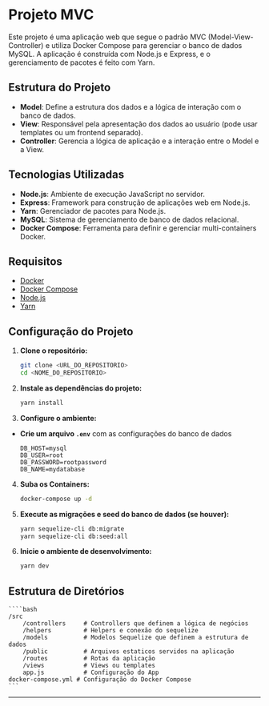 # Projeto MVC

Este projeto é uma aplicação web que segue o padrão MVC (Model-View-Controller) e utiliza Docker Compose para gerenciar o banco de dados MySQL. A aplicação é construída com Node.js e Express, e o gerenciamento de pacotes é feito com Yarn.

## Estrutura do Projeto

- **Model**: Define a estrutura dos dados e a lógica de interação com o banco de dados.
- **View**: Responsável pela apresentação dos dados ao usuário (pode usar templates ou um frontend separado).
- **Controller**: Gerencia a lógica de aplicação e a interação entre o Model e a View.

## Tecnologias Utilizadas

- **Node.js**: Ambiente de execução JavaScript no servidor.
- **Express**: Framework para construção de aplicações web em Node.js.
- **Yarn**: Gerenciador de pacotes para Node.js.
- **MySQL**: Sistema de gerenciamento de banco de dados relacional.
- **Docker Compose**: Ferramenta para definir e gerenciar multi-containers Docker.

## Requisitos

- [Docker](https://docs.docker.com/get-docker/)
- [Docker Compose](https://docs.docker.com/compose/install/)
- [Node.js](https://nodejs.org/)
- [Yarn](https://classic.yarnpkg.com/en/docs/install/)

## Configuração do Projeto

1. **Clone o repositório:**

   ```bash
   git clone <URL_DO_REPOSITORIO>
   cd <NOME_DO_REPOSITORIO>
   ```

2. **Instale as dependências do projeto:**

   ```bash
   yarn install
   ```

3. **Configure o ambiente:**

- **Crie um arquivo `.env`** com as configurações do banco de dados
  ```dotenv
  DB_HOST=mysql
  DB_USER=root
  DB_PASSWORD=rootpassword
  DB_NAME=mydatabase
  ```

4. **Suba os Containers:**
   ```bash
   docker-compose up -d
   ```
5. **Execute as migrações e seed do banco de dados (se houver):**
   ```bash
   yarn sequelize-cli db:migrate
   yarn sequelize-cli db:seed:all
   ```
6. **Inicie o ambiente de desenvolvimento:**
   ```bash
   yarn dev
   ```

## Estrutura de Diretórios

    ````bash
    /src
        /controllers     # Controllers que definem a lógica de negócios
        /helpers         # Helpers e conexão do sequelize
        /models          # Modelos Sequelize que definem a estrutura de dados
        /public          # Arquivos estaticos servidos na aplicação
        /routes          # Rotas da aplicação
        /views           # Views ou templates
        app.js           # Configuração do App
    docker-compose.yml # Configuração do Docker Compose
    ```

---
